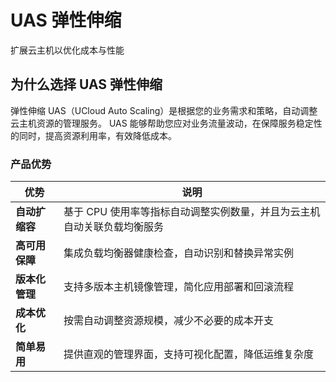 # UAS 弹性伸缩

扩展云主机以优化成本与性能

## 为什么选择 UAS 弹性伸缩

弹性伸缩 UAS（UCloud Auto Scaling）是根据您的业务需求和策略，自动调整云主机资源的管理服务。
UAS 能够帮助您应对业务流量波动，在保障服务稳定性的同时，提高资源利用率，有效降低成本。

### 产品优势

| 优势        | 说明                                     |
|-----------|----------------------------------------|
| **自动扩缩容** | 基于 CPU 使用率等指标自动调整实例数量，并且为云主机自动关联负载均衡服务 |
| **高可用保障** | 集成负载均衡器健康检查，自动识别和替换异常实例                |
| **版本化管理** | 支持多版本主机镜像管理，简化应用部署和回滚流程                |
| **成本优化**  | 按需自动调整资源规模，减少不必要的成本开支                  |
| **简单易用**  | 提供直观的管理界面，支持可视化配置，降低运维复杂度              |

